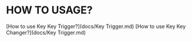 # HOW TO USAGE?

[How to use Key Key Trigger?](docs/Key Trigger.md)
[How to use Key Key Changer?](docs/Key Trigger.md)
